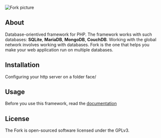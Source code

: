 ![Fork picture](https://github.com/valeriiduz/fork/blob/master/face/pictures/fork.png)
## About
Database-orientived framework for PHP. The framework works with such databases: **SQLite**, **MariaDB**, **MongoDB**, **CouchDB**. Working with the global network involves working with databases. Fork is the one that helps you make your web application run on multiple databases.
## Installation
Configuring your http server on a folder face/
## Usage
Before you use this framework, read the [documentation](https://github.com/valeriiduz/fork-framework/blob/master/Manual.pdf)
## License
The Fork is open-sourced software licensed under the GPLv3.
